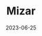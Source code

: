 ---
title: "Mizar"
cc-type: star
constellation:
  - Ursa Major
date: 2023-06-25
hashtag: mizar
tags:
  - star
  - Ursa Major
---